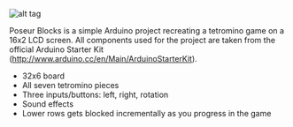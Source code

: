 ![alt tag](http://alexzen.github.io/poseur-blocks/poseur-blocks.jpg)

Poseur Blocks is a simple Arduino project recreating a tetromino game on a 16x2 LCD screen. All components used for the project are taken from the official Arduino Starter Kit (http://www.arduino.cc/en/Main/ArduinoStarterKit).

* 32x6 board
* All seven tetromino pieces
* Three inputs/buttons: left, right, rotation
* Sound effects
* Lower rows gets blocked incrementally as you progress in the game
